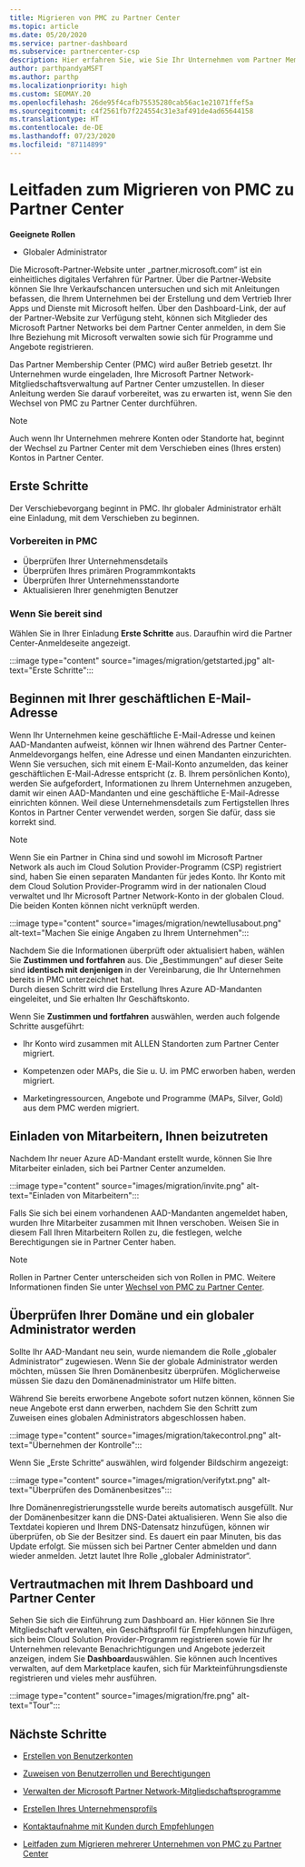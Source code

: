 ```yaml
---
title: Migrieren von PMC zu Partner Center
ms.topic: article
ms.date: 05/20/2020
ms.service: partner-dashboard
ms.subservice: partnercenter-csp
description: Hier erfahren Sie, wie Sie Ihr Unternehmen vom Partner Membership Center (PMC) zu Partner Center migrieren.
author: parthpandyaMSFT
ms.author: parthp
ms.localizationpriority: high
ms.custom: SEOMAY.20
ms.openlocfilehash: 26de95f4cafb75535280cab56ac1e21071ffef5a
ms.sourcegitcommit: c4f2561fb7f224554c31e3af491de4ad65644158
ms.translationtype: HT
ms.contentlocale: de-DE
ms.lasthandoff: 07/23/2020
ms.locfileid: "87114899"
---
```

# <a name="guide-to-migrating-from-pmc-to-partner-center"></a>Leitfaden zum Migrieren von PMC zu Partner Center

**Geeignete Rollen**

- Globaler Administrator

Die Microsoft-Partner-Website unter „partner.microsoft.com“ ist ein einheitliches digitales Verfahren für Partner. Über die Partner-Website können Sie Ihre Verkaufschancen untersuchen und sich mit Anleitungen befassen, die Ihrem Unternehmen bei der Erstellung und dem Vertrieb Ihrer Apps und Dienste mit Microsoft helfen. Über den Dashboard-Link, der auf der Partner-Website zur Verfügung steht, können sich Mitglieder des Microsoft Partner Networks bei dem Partner Center anmelden, in dem Sie Ihre Beziehung mit Microsoft verwalten sowie sich für Programme und Angebote registrieren.

Das Partner Membership Center (PMC) wird außer Betrieb gesetzt. Ihr Unternehmen wurde eingeladen, Ihre Microsoft Partner Network-Mitgliedschaftsverwaltung auf Partner Center umzustellen. In dieser Anleitung werden Sie darauf vorbereitet, was zu erwarten ist, wenn Sie den Wechsel von PMC zu Partner Center durchführen.

>[!NOTE]
>Auch wenn Ihr Unternehmen mehrere Konten oder Standorte hat, beginnt der Wechsel zu Partner Center mit dem Verschieben eines (Ihres ersten) Kontos in Partner Center.

## <a name="get-started"></a>Erste Schritte

Der Verschiebevorgang beginnt in PMC. Ihr globaler Administrator erhält eine Einladung, mit dem Verschieben zu beginnen.

### <a name="prepare-in-pmc"></a>Vorbereiten in PMC

- Überprüfen Ihrer Unternehmensdetails
- Überprüfen Ihres primären Programmkontakts
- Überprüfen Ihrer Unternehmensstandorte
- Aktualisieren Ihrer genehmigten Benutzer

### <a name="when-youre-ready"></a>Wenn Sie bereit sind

Wählen Sie in Ihrer Einladung **Erste Schritte** aus. Daraufhin wird die Partner Center-Anmeldeseite angezeigt.

:::image type="content" source="images/migration/getstarted.jpg" alt-text="Erste Schritte":::

## <a name="start-with-your-work-email"></a>Beginnen mit Ihrer geschäftlichen E-Mail-Adresse

Wenn Ihr Unternehmen keine geschäftliche E-Mail-Adresse und keinen AAD-Mandanten aufweist, können wir Ihnen während des Partner Center-Anmeldevorgangs helfen, eine Adresse und einen Mandanten einzurichten. Wenn Sie versuchen, sich mit einem E-Mail-Konto anzumelden, das keiner geschäftlichen E-Mail-Adresse entspricht (z. B. Ihrem persönlichen Konto), werden Sie aufgefordert, Informationen zu Ihrem Unternehmen anzugeben, damit wir einen AAD-Mandanten und eine geschäftliche E-Mail-Adresse einrichten können. Weil diese Unternehmensdetails zum Fertigstellen Ihres Kontos in Partner Center verwendet werden, sorgen Sie dafür, dass sie korrekt sind.

>[!NOTE]
>Wenn Sie ein Partner in China sind und sowohl im Microsoft Partner Network als auch im Cloud Solution Provider-Programm (CSP) registriert sind, haben Sie einen separaten Mandanten für jedes Konto. Ihr Konto mit dem Cloud Solution Provider-Programm wird in der nationalen Cloud verwaltet und Ihr Microsoft Partner Network-Konto in der globalen Cloud. Die beiden Konten können nicht verknüpft werden.

:::image type="content" source="images/migration/newtellusabout.png" alt-text="Machen Sie einige Angaben zu Ihrem Unternehmen":::

Nachdem Sie die Informationen überprüft oder aktualisiert haben, wählen Sie **Zustimmen und fortfahren** aus.
Die „Bestimmungen“ auf dieser Seite sind **identisch mit denjenigen** in der Vereinbarung, die Ihr Unternehmen bereits in PMC unterzeichnet hat.  
Durch diesen Schritt wird die Erstellung Ihres Azure AD-Mandanten eingeleitet, und Sie erhalten Ihr Geschäftskonto.

Wenn Sie **Zustimmen und fortfahren** auswählen, werden auch folgende Schritte ausgeführt:

- Ihr Konto wird zusammen mit ALLEN Standorten zum Partner Center migriert.

- Kompetenzen oder MAPs, die Sie u. U. im PMC erworben haben, werden migriert.

- Marketingressourcen, Angebote und Programme (MAPs, Silver, Gold) aus dem PMC werden migriert.

## <a name="invite-employees-to-join-you"></a>Einladen von Mitarbeitern, Ihnen beizutreten

Nachdem Ihr neuer Azure AD-Mandant erstellt wurde, können Sie Ihre Mitarbeiter einladen, sich bei Partner Center anzumelden.

:::image type="content" source="images/migration/invite.png" alt-text="Einladen von Mitarbeitern":::

Falls Sie sich bei einem vorhandenen AAD-Mandanten angemeldet haben, wurden Ihre Mitarbeiter zusammen mit Ihnen verschoben. Weisen Sie in diesem Fall Ihren Mitarbeitern Rollen zu, die festlegen, welche Berechtigungen sie in Partner Center haben. 

>[!NOTE] 
>Rollen in Partner Center unterscheiden sich von Rollen in PMC. Weitere Informationen finden Sie unter [Wechsel von PMC zu Partner Center](move-pmc-pc-map.md).

## <a name="verify-your-domain-and-become-a-global-admin"></a>Überprüfen Ihrer Domäne und ein globaler Administrator werden  

Sollte Ihr AAD-Mandant neu sein, wurde niemandem die Rolle „globaler Administrator“ zugewiesen. Wenn Sie der globale Administrator werden möchten, müssen Sie Ihren Domänenbesitz überprüfen. Möglicherweise müssen Sie dazu den Domänenadministrator um Hilfe bitten.

Während Sie bereits erworbene Angebote sofort nutzen können, können Sie neue Angebote erst dann erwerben, nachdem Sie den Schritt zum Zuweisen eines globalen Administrators abgeschlossen haben.

:::image type="content" source="images/migration/takecontrol.png" alt-text="Übernehmen der Kontrolle":::

Wenn Sie „Erste Schritte“ auswählen, wird folgender Bildschirm angezeigt:

:::image type="content" source="images/migration/verifytxt.png" alt-text="Überprüfen des Domänenbesitzes":::

Ihre Domänenregistrierungsstelle wurde bereits automatisch ausgefüllt. Nur der Domänenbesitzer kann die DNS-Datei aktualisieren. Wenn Sie also die Textdatei kopieren und Ihrem DNS-Datensatz hinzufügen, können wir überprüfen, ob Sie der Besitzer sind. Es dauert ein paar Minuten, bis das Update erfolgt. Sie müssen sich bei Partner Center abmelden und dann wieder anmelden. Jetzt lautet Ihre Rolle „globaler Administrator“.

## <a name="get-acquainted-with-your-dashboard-and-partner-center"></a>Vertrautmachen mit Ihrem Dashboard und Partner Center

Sehen Sie sich die Einführung zum Dashboard an. Hier können Sie Ihre Mitgliedschaft verwalten, ein Geschäftsprofil für Empfehlungen hinzufügen, sich beim Cloud Solution Provider-Programm registrieren sowie für Ihr Unternehmen relevante Benachrichtigungen und Angebote jederzeit anzeigen, indem Sie **Dashboard**auswählen. Sie können auch Incentives verwalten, auf dem Marketplace kaufen, sich für Markteinführungsdienste registrieren und vieles mehr ausführen.  

:::image type="content" source="images/migration/fre.png" alt-text="Tour":::

## <a name="next-steps"></a>Nächste Schritte

- [Erstellen von Benutzerkonten](create-user-accounts-and-set-permissions.md)

- [Zuweisen von Benutzerrollen und Berechtigungen](permissions-overview.md)

- [Verwalten der Microsoft Partner Network-Mitgliedschaftsprogramme](renew-mpn-offers.md)

- [Erstellen Ihres Unternehmensprofils](create-a-marketing-profile.md)

- [Kontaktaufnahme mit Kunden durch Empfehlungen](responding-to-referrals.md)

- [Leitfaden zum Migrieren mehrerer Unternehmen von PMC zu Partner Center](move-multiple-companies.md)
